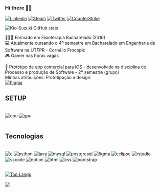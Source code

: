 
### Hi there 👊🏼

[![Linkedin](https://img.shields.io/badge/LinkedIn-0077B5?style=for-the-badge&logo=linkedin&logoColor=white)](https://www.linkedin.com/in/akio-suzuki-a92571254/)
[![Steam](https://img.shields.io/badge/Steam-000000?style=for-the-badge&logo=steam&logoColor=white)](https://steamcommunity.com/profiles/76561197960944285/)
[![Twitter](https://img.shields.io/badge/Twitter-1DA1F2?style=for-the-badge&logo=twitter&logoColor=white)](https://twitter.com/KioSuzuki)
[![CounterStrike](https://img.shields.io/badge/Counter_Strike-000000?style=for-the-badge&logo=counter-strike&logoColor=white)](https://beta.leetify.com/app/profile/76561197960944285)

![Kio-Suzuki GitHub stats](https://github-readme-stats-kio-suzuki.vercel.app/api?username=Kio-Suzuki&show_icons=true&theme=radical)


👨🏻‍🎓 Formado em Fisioterapia Bacharelado (2016)
<br/>
💻 Atualmente cursando o 4º semestre em Bacharelado em Engenharia de Software na UTFPR - Cornélio Procópio
<br/>
🎮 Gamer nas horas vagas
<br/>

📱 Protótipo de app comercial para iOS - desenvolvido na disciplina de Processo e produção de Software - 2º semestre (grupo)
<br/>
Minhas atribuições: Prototipação e design.
<br/>
[![Figma](https://img.shields.io/badge/Figma-F24E1E?style=for-the-badge&logo=figma&logoColor=white)](https://www.figma.com/proto/MNBC85BKGbex0wGiZ8eBIk/E-commerce?type=design&node-id=1-3&t=8h2N0dDzasVrrfAn-1&scaling=scale-down&page-id=0%3A1&starting-point-node-id=21%3A107&hotspot-hints=0&mode=design)

## SETUP
<div style="display: inline_block"><br/>
<img align="center" alt="cpu" src="https://img.shields.io/badge/AMD-Ryzen_5_3600-ED1C24?style=for-the-badge&logo=amd&logoColor=white" />
<img align="center" alt="gpu" src="https://img.shields.io/badge/AMD-Radeon_RX_6600XT-ED1C24?style=for-the-badge&logo=amd&logoColor=white" />
</div><br/>



## Tecnologias
<div style="display: inline_block"><br/>
<img align="center" alt="c" src="https://img.shields.io/badge/C-00599C?style=for-the-badge&logo=c&logoColor=white" />
<img align="center" alt="python" src="https://img.shields.io/badge/Python-14354C?style=for-the-badge&logo=python&logoColor=white)" />
<img align="center" alt="java" src="https://img.shields.io/badge/Java-ED8B00?style=for-the-badge&logo=openjdk&logoColor=white" />
<img align="center" alt="mysql" src="https://img.shields.io/badge/MySQL-00000F?style=for-the-badge&logo=mysql&logoColor=white" />
<img align="center" alt="postgresql" src="https://img.shields.io/badge/PostgreSQL-316192?style=for-the-badge&logo=postgresql&logoColor=white" />
<img align="center" alt="figma" src="https://img.shields.io/badge/Figma-F24E1E?style=for-the-badge&logo=figma&logoColor=white" />
<img align="center" alt="eclipse" src="https://img.shields.io/badge/Eclipse-2C2255?style=for-the-badge&logo=eclipse&logoColor=white" />
<img align="center" alt="rstudio" src="https://img.shields.io/badge/RStudio-75AADB?style=for-the-badge&logo=RStudio&logoColor=white" />
<img align="center" alt="vscode" src="https://img.shields.io/badge/Visual_Studio_Code-0078D4?style=for-the-badge&logo=visual%20studio%20code&logoColor=white" />
<img align="center" alt="notion" src="https://img.shields.io/badge/Notion-000000?style=for-the-badge&logo=notion&logoColor=white" />
<img align="center" alt="html" src="https://img.shields.io/badge/HTML-239120?style=for-the-badge&logo=html5&logoColor=white" />
<img align="center" alt="css" src="https://img.shields.io/badge/CSS-239120?&style=for-the-badge&logo=css3&logoColor=white"/ >
<img align="center" alt="bootstrap" src="https://img.shields.io/badge/Bootstrap-563D7C?style=for-the-badge&logo=bootstrap&logoColor=white"/ >

  
</div><br/>

[![Top Langs](https://github-readme-stats-kio-suzuki.vercel.app/api/top-langs/?username=Kio-Suzuki&layout=compact&langs_count=16&theme=radical)](https://github.com/kio-suzuki/github-readme-stats)
<br/><br/>
![](https://komarev.com/ghpvc/?username=Kio-Suzuki&color=blueviolet)
